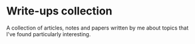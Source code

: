 # Write-ups collection

A collection of articles, notes and papers written by me about topics that I've found particularly interesting.
